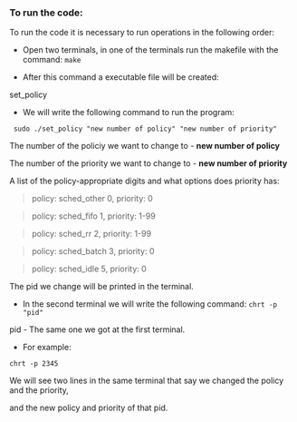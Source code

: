 ### To run the code:
To run the code it is necessary to run operations in the following order:

- Open two terminals, in one of the terminals run the makefile with the command: `make`

- After this command a executable file will be created:

set_policy

 - We will write the following command to run the program:
 
 ` sudo ./set_policy "new number of policy" "new number of priority"`
 
The number of the policiy we want to change to - **new number of policy**

The number of the priority we want to change to - **new number of priority**

A list of the policy-appropriate digits and what options does priority has:

> policy: sched_other 0, priority: 0

> policy: sched_fifo 1, priority: 1-99

> policy: sched_rr 2, priority: 1-99

> policy: sched_batch 3, priority: 0

> policy: sched_idle 5, priority: 0


The pid we change will be printed in the terminal.

 - In the second terminal we will write the following command:  `chrt -p "pid" `

 pid - The same one we got at the first terminal.
 
 - For example:

 `chrt -p 2345 `
 

We will see two lines in the same terminal that say we changed the policy and the priority,

and the new policy and priority of that pid.
